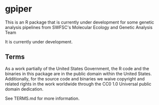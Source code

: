 # gpiper

This is an R package that is currently under development
for some genetic analysis pipelines from SWFSC's Molecular 
Ecology and Genetic Analysis Team

It is currently under development.  


## Terms 

As a work partially of the United States Government, the R code and the binaries in this
package are in the
public domain within the United States. Additionally, for the source code and binaries we waive
copyright and related rights in the work worldwide through the CC0 1.0
Universal public domain dedication.

See TERMS.md for more information.
